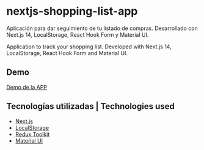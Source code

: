 # nextjs-shopping-list-app
Aplicación para dar seguimiento de tu listado de compras. Desarrollado con Next.js 14, LocalStorage, React Hook Form y Material UI.

Application to track your shopping list. Developed with Next.js 14, LocalStorage, React Hook Form and Material UI.

## Demo

[Demo de la APP](https://h37-shopping-list.vercel.app/)

## Tecnologías utilizadas | Technologies used

- [Next.js](https://nextjs.org/)
- [LocalStorage](https://developer.mozilla.org/en-US/docs/Web/API/Window/localStorage)
- [Redux Toolkit](https://react-hook-form.com/)
- [Material UI](https://mui.com/)
